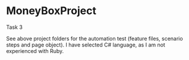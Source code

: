# MoneyBoxProject

Task 3

See above project folders for the automation test (feature files, scenario steps and page object).
I have selected C# language, as I am not experienced with Ruby.	
